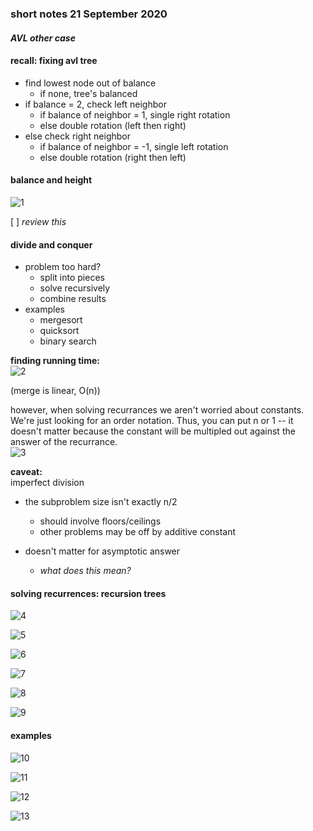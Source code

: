 ### short notes 21 September 2020
#### _AVL other case_   
    
#### recall: fixing avl tree
- find lowest node out of balance   
    - if none, tree's balanced      
- if balance = 2, check left neighbor   
    - if balance of neighbor = 1, single right rotation   
    - else double rotation (left then right)    
- else check right neighbor     
    - if balance of neighbor = -1, single left rotation     
    - else double rotation (right then left)        
    
#### balance and height
![1](./ref/balAndHeight.png)    
    
[ ] _review this_       
    
#### divide and conquer
- problem too hard?     
    - split into pieces     
    - solve recursively     
    - combine results    
- examples      
    - mergesort    
    - quicksort     
    - binary search     
    
__finding running time:__       
![2](./ref/runtime.png)     
    
(merge is linear, O(n))     
    
however, when solving recurrances we
 aren't worried about constants.
 We're just looking for an order notation.
 Thus, you can put n or 1 -- it doesn't
 matter because the constant will be
 multipled out against the answer of the
 recurrance.    
![3](./ref/noConstant.png)      
    
__caveat:__     
imperfect division      
- the subproblem size isn't exactly n/2     
    - should involve floors/ceilings    
    - other problems may be off by additive constant    
    
- doesn't matter for asymptotic answer      
    - _what does this mean?_    
    
#### solving recurrences: recursion trees
![4](./ref/recurrences.png)     
    
![5](./ref/nwork.png)   
    
![6](./ref/f1.png)     
    
![7](./ref/decreadingGeoSeries.png)     
    
![8](./ref/f2.png)      
    
![9](./ref/f3.png)      
    
#### examples
![10](./ref/ta.png)     
    
![11](./ref/tb.png)     
    
![12](./ref/tc.png)     
    
![13](./ref/td.png)     
    

